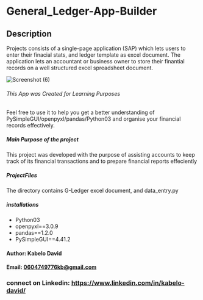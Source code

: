 # General_Ledger-App-Builder

## Description
Projects consists of a single-page application (SAP) which lets users to enter their finacial stats, and ledger template as excel document. The application lets an accountant or business owner to store their finantial records on a well structured excel spreadsheet document.

![Screenshot (6)](https://user-images.githubusercontent.com/81708008/180566841-6290c7bb-11cb-44d1-bd3b-9c00bb5ef325.png)

###### This App was Created for Learning Purposes
Feel free to use it to help you get a better understanding of PySimpleGUI/openpyxl/pandas/Python03 
and organise your financial records effectively.
##### Main Purpose of the project
This project was developed with the purpose of assisting accounts to keep track of its financial transactions and to prepare financial reports effeciently
##### ProjectFiles
The directory contains G-Ledger excel document, and data_entry.py
##### installations
- Python03
- openpyxl==3.0.9
- pandas==1.2.0
- PySimpleGUI==4.41.2
#### Author: Kabelo David
#### Email: 0604749776kb@gmail.com
### connect on Linkedin: https://www.linkedin.com/in/kabelo-david/
